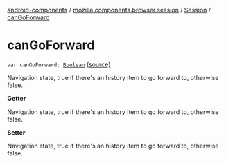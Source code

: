 [android-components](../../index.md) / [mozilla.components.browser.session](../index.md) / [Session](index.md) / [canGoForward](./can-go-forward.md)

# canGoForward

`var canGoForward: `[`Boolean`](https://kotlinlang.org/api/latest/jvm/stdlib/kotlin/-boolean/index.html) [(source)](https://github.com/mozilla-mobile/android-components/blob/master/components/browser/session/src/main/java/mozilla/components/browser/session/Session.kt#L235)

Navigation state, true if there's an history item to go forward to, otherwise false.

**Getter**

Navigation state, true if there's an history item to go forward to, otherwise false.

**Setter**

Navigation state, true if there's an history item to go forward to, otherwise false.

